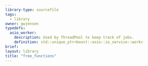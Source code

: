 ```yaml
---
library-type: sourcefile
tags:
  - library
owner: gwjensen
typedefs:
  asio_worker:
    description: Used by ThreadPool to keep track of jobs.
    definition: std::unique_ptr<boost::asio::io_service::work>
brief:
layout: library
title: "free_functions"
---
```

